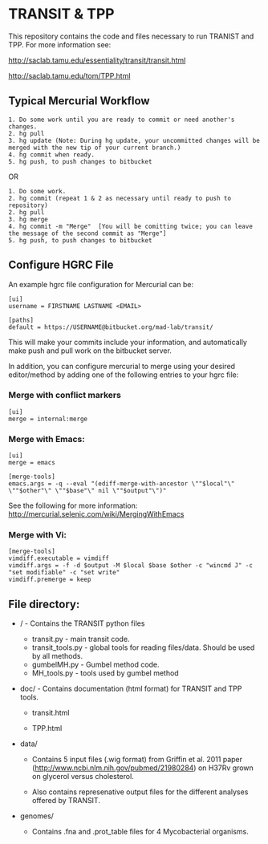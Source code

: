 # TRANSIT & TPP

This repository contains the code and files necessary to run TRANIST and TPP. For more information see:

http://saclab.tamu.edu/essentiality/transit/transit.html

http://saclab.tamu.edu/tom/TPP.html





## Typical Mercurial Workflow
    1. Do some work until you are ready to commit or need another's changes.
    2. hg pull
    3. hg update (Note: During hg update, your uncommitted changes will be merged with the new tip of your current branch.)
    4. hg commit when ready.
    5. hg push, to push changes to bitbucket


OR

    1. Do some work.
    2. hg commit (repeat 1 & 2 as necessary until ready to push to repository)
    2. hg pull
    3. hg merge
    4. hg commit -m "Merge"  [You will be comitting twice; you can leave the message of the second commit as "Merge"]
    5. hg push, to push changes to bitbucket





## Configure HGRC File

An example hgrc file configuration for Mercurial can be:


    [ui]
    username = FIRSTNAME LASTNAME <EMAIL>

    [paths]
    default = https://USERNAME@bitbucket.org/mad-lab/transit/



This will make your commits include your information, and automatically make push and pull work on the bitbucket server.

In addition, you can configure mercurial to merge using your desired editor/method by adding one of the following entries to your hgrc file:
 

### Merge with conflict markers


    [ui]
    merge = internal:merge



### Merge with Emacs:

    [ui]
    merge = emacs

    [merge-tools]
    emacs.args = -q --eval "(ediff-merge-with-ancestor \""$local"\" \""$other"\" \""$base"\" nil \""$output"\")"

See the following for more information: http://mercurial.selenic.com/wiki/MergingWithEmacs



### Merge with Vi:
    [merge-tools]
    vimdiff.executable = vimdiff
    vimdiff.args = -f -d $output -M $local $base $other -c "wincmd J" -c "set modifiable" -c "set write"
    vimdiff.premerge = keep




## File directory:


* /  - Contains the TRANSIT python files

    - transit.py - main transit code.
    - transit_tools.py - global tools for reading files/data. Should be used by all methods.
    - gumbelMH.py - Gumbel method code.
    - MH_tools.py - tools used by gumbel method



* doc/ - Contains documentation (html format) for TRANSIT and TPP tools.
    - transit.html

    - TPP.html

* data/

    - Contains 5 input files (.wig format) from Griffin et al. 2011
      paper (http://www.ncbi.nlm.nih.gov/pubmed/21980284) on H37Rv
      grown on glycerol versus cholesterol.

    - Also contains represenative output files for the different
      analyses offered by TRANSIT.

* genomes/

    - Contains .fna and .prot_table files for 4 Mycobacterial organisms.
